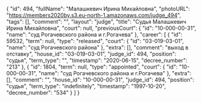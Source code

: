 {
    "id": 494,
    "fullName": "Малашкевич Ирина Михайловна",
    "photoURL": "https://members2020by.s3.eu-north-1.amazonaws.com/judge_494",
    "tags": [],
    "comment": "",
    "layout": "judge",
    "title": "Судья Малашкевич Ирина Михайловна",
    "court": null,
    "previousCourt": {
        "id": "10-000-00-31",
        "name": "суд Рогачевского района и г.Рогачева"
    },
    "career": [
        {
            "id": 59532,
            "term": null,
            "type": "released",
            "court": {
                "id": "03-019-03-01",
                "name": "суд Рогачевского района"
            },
            "extra": [],
            "comment": "выход в отставку",
            "house_id": "03-019-03-01",
            "judge_id": 494,
            "position": "судья",
            "term_type": "",
            "timestamp": "2020-06-15",
            "decree_number": "213"
        },
        {
            "id": 1804,
            "term": null,
            "type": "appointed",
            "court": {
                "id": "10-000-00-31",
                "name": "суд Рогачевского района и г.Рогачева"
            },
            "extra": [],
            "comment": "",
            "house_id": "10-000-00-31",
            "judge_id": 494,
            "position": "судья",
            "term_type": "indefinitely",
            "timestamp": "1997-10-20",
            "decree_number": "534"
        }
    ]
}
